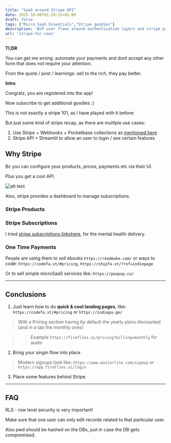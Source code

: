 ```yaml
---
title: "SaaS around Stripe API"
date: 2025-10-08T01:20:21+01:00
draft: false
tags: ["Micro SaaS Essentials","Stripe goodies"]
description: 'BiP user flows around authentication layers and stripe paywalls'
url: 'stripe-for-saas'
---
```


**Tl;DR**

You can get me wrong: automate your payments and dont accept any other form that does not require your attention.

From the quote / post / learnings: sell to the rich, they pay better.

**Intro**

Congratz, you are registered into the app!

Now subscribe to get additional goodies :)

This is not exactly a stripe 101, as I have played with it before:


But just some kind of stripe recap, as there are multiple use cases:

1. Use Stripe + Webhooks + Pocketbase collections as [mentioned here](https://jalcocert.github.io/JAlcocerT/pocketbase/#syncing-stripe-data-with-pocketbase)
2. Stripe API + Streamlit to allow an user to login / see certain features


## Why Stripe

Bc you can configure your products, prices, payments etc via their UI.

Plus you get a cool API.

![alt text](/blog_img/web/nextjs-admin/stripe-subscription-management.png)

Also, stripe provides a dashboard to manage subscriptions.


### Stripe Products

### Stripe Subscriptions

I tried [stripe subscriptions linkshere](https://jalcocert.github.io/JAlcocerT/flask-cms-for-ssgs/#how-to-create-a-stripe-subscription-link-), for the mental health delivery.



### One Time Payments

People are using them to sell ebooks `https://readmake.com/` or ways to code: `https://codefa.st/#pricing`, `https://shipfa.st/?ref=indiepage`

Or to sell simple microSaaS services like: `https://poopup.co/`



---


## Conclusions

1. Just learn how to do **quick & cool landing pages**, like: `https://codefa.st/#pricing` or `https://indiepa.ge/`

> With a Pricing section having by default the yearly plans discounted (and in a tab the monthly ones)

> > Example `https://fireflies.ai/pricing?billing=monthly` for audio

2. Bring your singin flow into place

> Modern signups look like: `https://www.mailerlite.com/signup` or `https://app.fireflies.ai/login`

3. Place some features behind Stripe.


---

## FAQ

RLS - row level security is very important!

Make sure that one user can only edit records related to that particular user.

Also pwd should be hashed on the DBs, just in case the DB gets compromised.